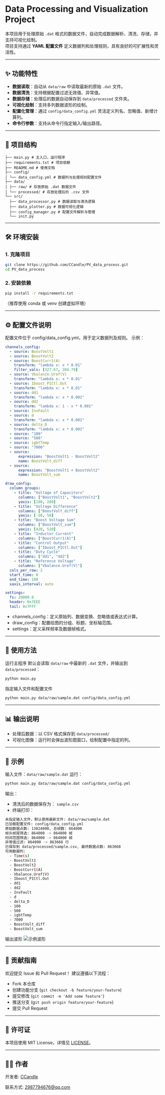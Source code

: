 # Data Processing and Visualization Project

本项目用于处理原始 `.dat` 格式的数据文件，自动完成数据解析、清洗、存储，并支持可视化绘制。  
项目支持通过 **YAML 配置文件** 定义数据列和处理规则，具有良好的可扩展性和灵活性。  

---

## ✨ 功能特性

- **数据读取**：自动从 `data/raw` 中读取最新的原始 `.dat` 文件。  
- **数据清洗**：支持根据配置过滤无效值、异常值。  
- **数据存储**：处理后的数据自动保存到 `data/processed` 文件夹。  
- **可视化绘制**：支持多列数据波形的绘制。  
- **配置化管理**：通过 `config/data_config.yml` 灵活定义列名、忽略值、新增计算列。  
- **命令行参数**：支持从命令行指定输入/输出路径。  

---

## 📂 项目结构
```
├── main.py # 主入口，运行程序
├── requirements.txt # 项目依赖
├── README.md # 使用文档
├── config/
│ └── data_config.yml # 数据列与处理规则配置文件
├── data/
│ ├── raw/ # 存放原始 .dat 数据文件
│ └── processed/ # 存放处理后的 .csv 文件
└── src/
  ├── data_processor.py # 数据读取与清洗逻辑
  ├── data_plotter.py # 数据可视化逻辑
  ├── config_manager.py # 配置文件解析与管理
  └── init.py
```
---

## 🛠️ 环境安装

### 1. 克隆项目
```bash
git clone https://github.com/CCandle/PV_data_process.git
cd PV_data_process
```

### 2. 安装依赖
```bash
pip install -r requirements.txt
```
（推荐使用 conda 或 venv 创建虚拟环境）

---

## ⚙️ 配置文件说明
配置文件位于 config/data_config.yml，用于定义数据列及规则。
示例：
```yml
channels_config:
  - source: BoostVolt1
  - source: BoostVolt2
  - source: BoostCurr1(A)
    transform: "lambda x: x * 0.01"
    filter_vals: [327.67, 204.79]
  - source: Vbalance.Uref(V)
    transform: "lambda x: x * 0.01"
  - source: Iboost_PICtl.Out
    transform: "lambda x: x * 0.01"
  - source: dd1
    transform: "lambda x: x * 0.001"
  - source: dd2
    transform: "lambda x: 1 - x * 0.001"
  - source: InvFault
  - source: d
    transform: "lambda x: x * 0.001"
  - source: delta_D
    transform: "lambda x: x * 0.001"
  - source: "100"
  - source: "500"
  - source: igbtTemp
  - source: "7000"
  - source:
      expression: "BoostVolt1 - BoostVolt2"
      name: BoostVolt_diff
  - source:
      expression: "BoostVolt1 + BoostVolt2"
      name: BoostVolt_sum

draw_config:
  column_groups:
    - title: "Voltage of Capacitors"
      columns: ["BoostVolt1", "BoostVolt2"]
      yaxis: [180, 280]
    - title: "Voltage Difference"
      columns: ["BoostVolt_diff"]
      yaxis: [-50, 50]
    - title: "Boost Voltage Sum"
      columns: ["BoostVolt_sum"]
      yaxis: [420, 520]
    - title: "Inductor Current"
      columns: ["BoostCurr1(A)"]
    - title: "Control Output"
      columns: ["Iboost_PICtl.Out"]
    - title: "Duty Cycle"
      columns: ["dd1", "dd2"]
    - title: "Reference Voltage"
      columns: ["Vbalance.Uref(V)"]
  cols_per_row: 2
  start_time: 0
  end_time: 100
  xaxis_interval: auto 

settings:
  fs: 20000.0
  header: 0x7EEE
  tail: 0x7FFF
```
+ channels_config：定义原始列、数据变换、忽略值或表达式计算。
+ draw_config：配置绘图的分组、标题、坐标轴范围。
+ settings：定义采样频率及数据帧格式。

---

## 🚀 使用方法
运行主程序
默认会读取 `data/raw` 中最新的 `.dat` 文件，并输出到 `data/processed`：
```bash
python main.py
```
指定输入文件和配置文件
```bash
python main.py data/raw/sample.dat config/data_config.yml
```

---

## 📊 输出说明
+ 处理后数据：以 CSV 格式保存到 `data/processed/`
+ 可视化图像：运行时会弹出波形图窗口，绘制配置中指定的列。

---

## 📖 示例
输入文件：`data/raw/sample.dat`
运行：
```bash
python main.py data/raw/sample.dat config/data_config.yml
```
输出：
+ 清洗后的数据保存为：
`sample.csv`
+ 终端打印：
```bash
未指定输入文件，默认使用最新文件: data/raw/sample.dat
已加载配置文件: config/data_config.yml
原始数据点数: 13824000, 总帧数: 864000
帧头帧尾筛选: 864000 -> 864000 帧
时间范围筛选: 864000 -> 864000 帧
异常值过滤: 864000 -> 863668 行
已保存到 data/processed/sample.csv, 最终数据点数: 863668
可用数据列:
  - Time(s)
  - BoostVolt1
  - BoostVolt2
  - BoostCurr1(A)
  - Vbalance.Uref(V)
  - Iboost_PICtl.Out
  - dd1
  - dd2
  - InvFault
  - d
  - delta_D
  - 100
  - 500
  - igbtTemp
  - 7000
  - BoostVolt_diff
  - BoostVolt_sum
```

输出波形 ![示例波形](assets/images/sample.png)

---

## 🤝 贡献指南
欢迎提交 Issue 和 Pull Request！
建议遵循以下流程：
+ Fork 本仓库
+ 创建功能分支 (`git checkout -b feature/your-feature`)
+ 提交修改 (`git commit -m 'Add some feature'`)
+ 推送分支 (g`it push origin feature/your-feature`)
+ 提交 Pull Request

---

## 📜 许可证

本项目使用 MIT License，详情见 [LICENSE](LICENSE)。

---

## 👨‍💻 作者
开发者: [CCandle](https://github.com/CCandle)

联系方式: 2987794676@qq.com